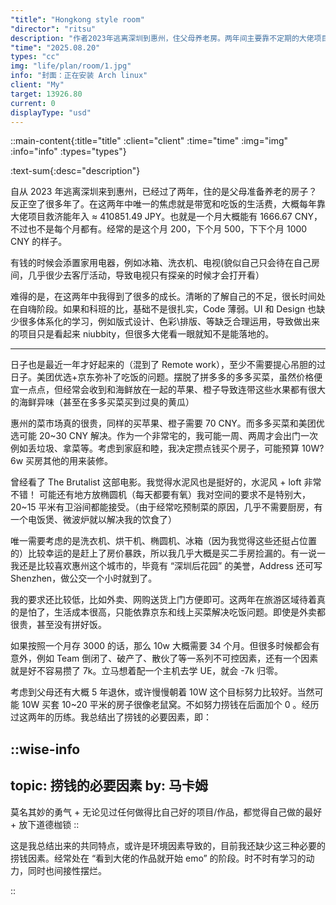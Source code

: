 ```yaml
---
"title": "Hongkong style room" 
"director": "ritsu"
description: "作者2023年逃离深圳到惠州，住父母养老房。两年间主要靠不定期的大佬项目救济，年收入约410851.49日元。这一年远程工作后日子渐好，解决了吃饭问题。作者意识到自身不足，想攒钱买房，预算10万左右，还总结出捞钱所需因素，但自认有所欠缺。"
"time": "2025.08.20"
types: "cc"
img: "life/plan/room/1.jpg"
info: "封面：正在安装 Arch linux"
client: "My"
target: 13926.80
current: 0
displayType: "usd"
---
```


::main-content{:title="title" :client="client" :time="time" :img="img" :info="info" :types="types"}

:text-sum{:desc="description"}

自从 2023 年逃离深圳来到惠州，已经过了两年，住的是父母准备养老的房子？反正空了很多年了。在这两年中唯一的焦虑就是带宽和吃饭的生活费，大概每年靠大佬项目救济能年入 ≈ 410851.49 JPY。也就是一个月大概能有 1666.67 CNY，不过也不是每个月都有。经常的是这个月 200，下个月 500，下下个月 1000 CNY 的样子。

有钱的时候会添置家用电器，例如冰箱、洗衣机、电视(貌似自己只会待在自己房间，几乎很少去客厅活动，导致电视只有探亲的时候才会打开看）

难得的是，在这两年中我得到了很多的成长。清晰的了解自己的不足，很长时间处在自嗨阶段。如果和科班的比，基础不是很扎实，Code 薄弱。UI 和 Design 也缺少很多体系化的学习，例如版式设计、色彩\排版、等缺乏合理运用，导致做出来的项目只是看起来 niubbity，但很多大佬看一眼就知不是能落地的。

---

日子也是最近一年才好起来的（混到了 Remote work），至少不需要提心吊胆的过日子。美团优选+京东弥补了吃饭的问题。摆脱了拼多多的多多买菜，虽然价格便宜一点点，但经常会收到和海鲜放在一起的苹果、橙子导致连带这些水果都有很大的海鲜异味（甚至在多多买菜买到过臭的黄瓜）

惠州的菜市场真的很贵，同样的买苹果、橙子需要 70 CNY。而多多买菜和美团优选可能 20~30 CNY 解决。作为一个非常宅的，我可能一周、两周才会出门一次例如丢垃圾、拿菜等。考虑到家庭和睦，我决定攒点钱买个房子，可能预算 10W? 6w 买房其他的用来装修。

曾经看了 The Brutalist 这部电影。我觉得水泥风也是挺好的，水泥风 + loft 非常不错！ 可能还有地方放椭圆机（每天都要有氧）我对空间的要求不是特别大，20~15 平米有卫浴间都能接受。（由于经常吃预制菜的原因，几乎不需要厨房，有一个电饭煲、微波炉就以解决我的饮食了）

唯一需要考虑的是洗衣机、烘干机、椭圆机、冰箱（因为我觉得这些还挺占位置的）比较幸运的是赶上了房价暴跌，所以我几乎大概是买二手房捡漏的。有一说一我还是比较喜欢惠州这个城市的，毕竟有 “深圳后花园” 的美誉，Address 还可写 Shenzhen，做公交一个小时就到了。

我的要求还比较低，比如外卖、网购送货上门方便即可。这两年在旅游区域待着真的是怕了，生活成本很高，只能依靠京东和线上买菜解决吃饭问题。即使是外卖都很贵，甚至没有拼好饭。

如果按照一个月存 3000 的话，那么 10w 大概需要 34 个月。但很多时候都会有意外，例如 Team 倒闭了、破产了、散伙了等一系列不可控因素，还有一个因素就是好不容易攒了 7k。立马想着配一个主机去学 UE，就会 -7k 归零。

考虑到父母还有大概 5 年退休，或许慢慢朝着 10W 这个目标努力比较好。当然可能 10W 买套 10~20 平米的房子很像老鼠窝。不如努力捞钱在后面加个 0 。经历过这两年的历练。我总结出了捞钱的必要因素，即：

::wise-info
---
topic: 捞钱的必要因素
by: 马卡姆
---
莫名其妙的勇气 + 无论见过任何做得比自己好的项目/作品，都觉得自己做的最好 + 放下道德枷锁
::

这是我总结出来的共同特点，或许是环境因素导致的，目前我还缺少这三种必要的捞钱因素。经常处在 “看到大佬的作品就开始 emo” 的阶段。时不时有学习的动力，同时也间接性摆烂。

::
